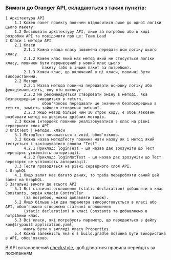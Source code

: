 ### Вимоги до Oranger API, cкладаються з таких пунктів:

    1 Архітектура API
        1.1 Кожен пакет проекту повинен відноситися лише до одної логіки цього пакету.
        1.2 Оновлювати архітектуру API, лише за потребою або в ході розробки API та повідомити про це: Team Lead 
    2 Класи і методи API
        2.1 Класи
            2.1.1 Кожна назва класу повинена передати всю логіку цього класу.
            2.1.2 Кожен клас який має метод який не стосується логіки класу, повинен бути перенесений в новий клас цього 
                    пакету (або в інший пакет за потребою).
            2.1.3 Кожен клас, що включений в ці класи, повинні бути використаними.
        2.2 Методи
            2.2.1 Назва метода повинна передавати основну логіку або функціональність, яку він виконує.
            2.2.2 Не рекомендується створювати зміну в методі, яка безпосередньо виводиться в return, 
                    обов'язково передавати це значення безпосередньо в return, замість зайвого створення змінної.
            2.2.3 Якщо метод більше чим 10 строк коду, є обов'язковим розбивати метод на декілька дрібних методів.
        2.3 Кожен інтерфейс повинен реалізовуватися в клас на рівні серверного слоя API.
    3 UnitTest | методи, класи
        3.1 МетодТест починається з void, обов'язково.
        3.2 Кожна назва методТесту повинна мати назву як і метод який тестується і закінчуватися словом "Test".
            4.2.1 Приклад: loginTest - ця назва дає зрозуміти що Тест перевіряє успішність авторизації.
            4.2.2 Приклад: loginNotTest - ця назва дає зрозуміти що Тест перевіряє не успішність авторизації. 
        3.3 Тести проводяться на рівні серверного слоя API.
    4 GraphQL
        4.1 Якщо запит має багато даних, то треба переробляти самий цей запит на GraphQL.
    5 Загальні вимоги до всього API
        5.1 Всі статичні оголошення (static declaration) добавляти в клас Constants, окрім класів Controller 
            (за потребою, можна добавляти також).
        5.2 Якщо більше ніж два параметра використовується в класі або API, обов'язково створюємо статичні оголошення 
            (static declaration) в класі Constants та добавляємо в потрібний клас. 
        5.3 Всі класи, які потребують параметр, що передаються з файлу конфігурації application.yaml, 
            мають бути у вигляді класу Properties.
        5.4 Кожна залежність яка є в build.gradle повинна бути використана в API, обов'язково.

В API встановлений [checkstyle](https://github.com/Tech-Harbor/oranger_backend/blob/dev/src/main/resources/checkstyle/checkstyle.xml), щоб дізнатися правила перейдіть за посиланням